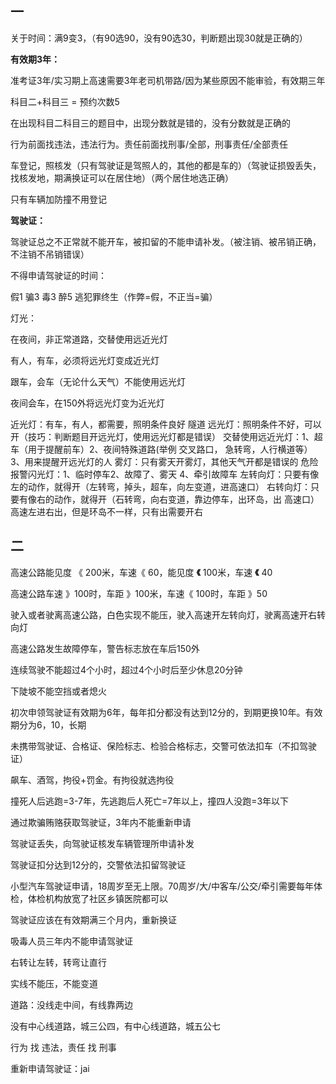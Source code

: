## 一

关于时间：满9变3，（有90选90，没有90选30，判断题出现30就是正确的）

**有效期3年：**

准考证3年/实习期上高速需要3年老司机带路/因为某些原因不能审验，有效期三年

科目二+科目三 = 预约次数5

在出现科目二科目三的题目中，出现分数就是错的，没有分数就是正确的

行为前面找违法，违法行为。责任前面找刑事/全部，刑事责任/全部责任

车登记，照核发（只有驾驶证是驾照人的，其他的都是车的）（驾驶证损毁丢失，找核发地，期满换证可以在居住地）（两个居住地选正确）

只有车辆加防撞不用登记



**驾驶证：**

驾驶证总之不正常就不能开车，被扣留的不能申请补发。（被注销、被吊销正确，不注销不吊销错误）



不得申请驾驶证的时间：

假1 骗3 毒3 醉5 逃犯罪终生（作弊=假，不正当=骗）



灯光：

在夜间，非正常道路，交替使用远近光灯

有人，有车，必须将远光灯变成近光灯

跟车，会车（无论什么天气）不能使用远光灯

夜间会车，在150外将远光灯变为近光灯

近光灯：有车，有人，都需要，照明条件良好 隧道
远光灯：照明条件不好，可以开（技巧：判断题目开远光灯，使用远光灯都是错误）
交替使用远近光灯：1、超车（用于提醒前车）2、夜间特殊道路(举例 交叉路口，
急转弯，人行横道等）3、用来提醒开远光灯的人
雾灯：只有雾天开雾灯，其他天气开都是错误的
危险报警闪光灯：1、临时停车2、故障了、雾天 4、牵引故障车
左转向灯：只要有像左的动作，就得开（左转弯，掉头，超车，向左变道，进高速口）
右转向灯：只要有像右的动作，就得开（石转弯，向右变道，靠边停车，出环岛，出
高速口）高速左进右出，但是环岛不一样，只有出需要开右





## 二

高速公路能见度 《 200米，车速《  60，能见度 **《** 100米，车速 **《** 40

高速公路车速 》100时，车距 》100米，车速《 100时，车距 》50

驶入或者驶离高速公路，白色实现不能压，驶入高速开左转向灯，驶离高速开右转向灯

高速公路发生故障停车，警告标志放在车后150外

连续驾驶不能超过4个小时，超过4个小时后至少休息20分钟

下陡坡不能空挡或者熄火

初次申领驾驶证有效期为6年，每年扣分都没有达到12分的，到期更换10年。有效期分为6，10，长期

未携带驾驶证、合格证、保险标志、检验合格标志，交警可依法扣车（不扣驾驶证）

飙车、酒驾，拘役+罚金。有拘役就选拘役

撞死人后逃跑=3-7年，先逃跑后人死亡=7年以上，撞四人没跑=3年以下

通过欺骗贿赂获取驾驶证，3年内不能重新申请

驾驶证丢失，向驾驶证核发车辆管理所申请补发

驾驶证扣分达到12分的，交警依法扣留驾驶证

小型汽车驾驶证申请，18周岁至无上限。70周岁/大/中客车/公交/牵引需要每年体检，体检机构放宽了社区乡镇医院都可以

驾驶证应该在有效期满三个月内，重新换证

吸毒人员三年内不能申请驾驶证

右转让左转，转弯让直行

实线不能压，不能变道

道路：没线走中间，有线靠两边

没有中心线道路，城三公四，有中心线道路，城五公七

行为  找 违法，责任 找  刑事

重新申请驾驶证：jai




